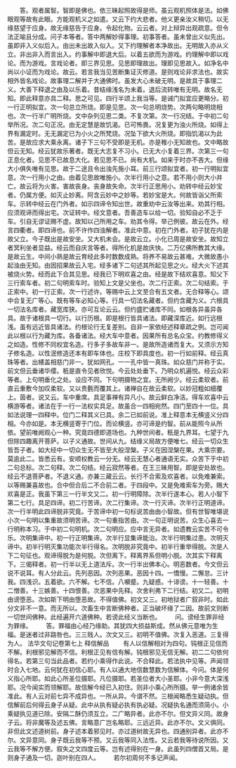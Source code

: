 <!-- { "loadSidebar": true } -->
　　答。观者属智。智即是佛也。依三昧起照故得是师。虽云观机照体是法。如佛眼观等故有此眼。方能观机义之如遣。又云下约大悲者。他义更亲汝义稍切。以无缘慈望于应身。故无缘慈告于应身。令起化物。云云者。对上辩异出观疏意。但令法正喻且分成。问子本等者。答中两解妙得事理。初事答者。虽未曾出义似先出。虽即非入义似后入。由出未出故入似入。又下约理解者本净故出。无明故入亦从义立。非出非入而言出入。约事解中即退大后。以着五欲而为游戏。约理解中即以戏论。而为游戏。言戏论者。即三界见思。见思即理故出。理即见思故入。如净名中尚以小证而为戏论。故云。若言我当见苦断集证灭修道。是则戏论非求法也。故实相外皆名戏论。故事理二解并于大通佛时。虽发大心未破无明。是故具于事理二义。大善下释退之由及以乐着。昔结缘浅名为未着。退后流转唯有无明。故名无知。即此释意亦具二释。思之可见。四行半颂上我当等。是诫门拟宜应更略分。初一行正明拟宜。次一句总立所烧。即是见思。次一句总明烧势。次两句略明烧相也。次一行半广明所烧。文中杂列见思二类。不复次第。次一行况结。于中初二句举所况。次二句正况。由无定慧是故饥渴。已可怖畏。况复更为浊火所烧。如得上界有漏定时。无无漏定已为小火之所梵烧。况坠下欲大火所烧。即指饥渴以为此苦。是故应求大乘永离。诸子下三句不受即是无机。亦是稚小无知故也。文中略故但云无知。经云犹故乐著者。既无大志复不习小。已无大小复着三界。次第三一句正息化者。见思不已故息大化。若见思不已。尚有大机。如来于时亦不吝大。但缘大小俱失唯有见思。故于二途且令出浊先施小耳。前三行颂拟宜者。初一行明拟宜意。次一行用小之由。由着见思故唯施小。次半行用小之意。若不用小则大小并亡。故云将为火害。害故丧身。丧身故失命。次半行正思用小。劝转中经云妙宝者。仍属方便。如灭止妙离。阿含云妙中之妙等。若妙宝是大。何故皆诣父所索车。示转中经云在门外者。如示四谛令知出世。故重劝中云汝等出来。劝其行相。应须观谛而得出宅。次证转中。经文意者。吾善造车以给一切。验知自必不乏于车。引自无谬证赐不虚。故知以己所用之车。劝其令得。举己例彼。故云在外。经言四衢者。即四谛也。前不许作四浊解者。准此中意。初在门外者。初子犹在内是故父立。今子既出是故安坐。又大机未会。是故云立。小化已周是故安坐。故知立者冥利坐者显益。经云而自庆言等者。得所化机是故庆快。二万亿佛所教其大缘。是故云生。中间小熟是故云育经此多时数数成熟。将养不易故云甚难。大微故愚小起浊由无知。由因招果故云入宅。经多诸下二句述其所起见思之火。经大火下述其被烧火势。经而此下合其见思。经我已下明欢喜之由。经是故下结欢喜意。知父下三行索车者。初二句明索车时。验知上文是父坐也。次二行正索。次二句结索。于正索中。初一行正索。次一行述许。等赐中云上文至合有五文者。无合释等心。颂中合复无广等心。既有等车必知心等。行具一切法名藏者。但约含藏为义。六根具一切法名库者。藏宽库狭。亦可互论云云。但约盛贮诸库不同。如根各异虽异各具。故于诸根具一切行。以行历根。即是根行皆具诸法。即藏深库近。如行远根浅。虽有远近皆具诸法。约根论行无复差别。自非一家依经述释章疏之例。岂可闻此以根以行为藏为库。各备诸法。经大车中意者。因果所有总名众宝。约教修得义之如造。性修不同权宜名造。行多子多故车非一。是故所造诸而复大。又须示方知子修名造。以性泯修造还本有即车体也。庄校下即具度也。初一行如前释。经云真珠等者。出幰盖相慈门非一。犹如网孔。一一孔中皆一真珠。如众慈门并称于实。前文但云垂诸华缨。秖是直令见者欣悦。今云处处垂下。乃明众机遍悦。经云众彩等者。上句明垂化之处。设应不同。下句明摄物之宜。无所阙少。经云柔软者。前直云重敷今加叹柔软。又以贵氎而覆其上。诸禅自在故云柔软。以妙冠粗如细覆上。茵者。说又云。车中重席。具足事禅有异凡小。故云鲜白净洁。得车欢喜中云横游等者。诸法在于一行一法权实具足。故虽合一四相宛然。四门至四十一位。具如法说理一四释中。位门二释其义已具。余二已如前说。准上释意本无横竖义分四相。今亦如是。本无横竖寄于门位。而论横竖。亦可谛是约智。前从能照今从所依。望前唯阙观心一种。究竟四德即道场也。九种世间者。秖是九界耳。七望于九但除四趣离开菩萨。以子义通故。世间从九。结缘义局故方便唯七。经云一切众生皆吾子者。如大经中一切众生无不皆至大般涅槃。子义在因涅槃在果。大乘宗要。莫逾此二。皆悉云有。安顺权教云一分无。经云无慧心者通语无实。众苦下于中初二句总标。次二句释。次二句结。经云寂然等者。在王三昧用智。即是安处故也。经云不退菩萨者。不退义通。亦兼三藏云云。长行不合索及欢喜者。以免难兼索。以等赐兼喜故也。合中但合后二不合前二者。于四段中。又是免难索车为旁。赐大欢喜是正。我虽下第三一行半文又二。初一行明障除。次半行遂本心。若人小智下第二七行。具足四谛。初二行苦谛。次二行集谛。次一行灭谛。次半行正明道谛。次一行半明此四谛脱非究竟。于苦谛中初一句标说苦由由小智故。但有世智唯堪说小次一句明以集重故须明苦谛。次一句重指苦由。次一句正明说苦。众生心喜去一行明称本习。于中初二句明机。次二句明应。应中言无异者。如遗教云实苦不可令乐。次明集谛中。初一行正明集谛。次半行显集谛能治。次半行明集过患。次明灭谛中。初半行明灭集功能次半行得名。次明脱非究竟中。初半行重举得脱。次是人下二句征也。观谛得脱为是何脱。次但离下。释离界系但明小脱。次其实下释离下。三偈释者。初一行半以无上道法斥。次一行半出佛本心。明恶数者。今文但云说不说耳。有人分此云。先列恶因。次列恶果。恶因十四。一憍慢。二懈怠。三计我。四浅识。五着欲。六不解。七不信。八嚬蹙。九疑惑。十诽谤。十一轻善。十二憎善。十三嫉善。十四恨善。次恶果中先释。次舍利弗下二行结。初又二。初明由谤堕恶。次如斯下明由堕恶故。不得值佛。初文又三。初地狱者广叙非时。如此分文非不一意。而无所以。次畜生中言断佛种者。正当破坏缘了二因。故前文则断一切世间佛种。此经遍开六道佛种。若谤此经义当断也。
　　问。谤经生罪非经为罪缘。
　　答。罪福由心经乃缘助。其犹四大损益斯成。然从佛元意唯为生福。是迷者过非路咎也。三三贱人。次文又三。初明不值佛。次复入恶道。三复得为人。
法华文句记卷第七上
释信解品
　　有人以信解相对为四句。钝根正见信而不解。利根邪见解而不信。利根正见有信有解。钝根邪见无信无解。初二二句依何得名。若第三句当此品者。若约小乘得作此说。不合释此。若法执中见等。声闻领时合入七地。云何犹在初信心耶。有人以通大地信数慧数为信解体。今问。体是何义指心所耶。如此心所圣位摄耶。凡位摄耶。若圣位者大小圣耶。小非今意大深浅耶。况今闻实而领解耶。故信解今经已入初住。则非小乘心所所摄。举一例诸余皆准此。有人云对前七异不成异也。一所从异。今谓不然。三根闻略悉生疑动执。但信解前后何得云身子从疑。此中从执有疑必执有执必疑。况疑执名通而须简小。小乘疑执见道已除。安隔二酥仍须互立。二广略异者。此亦不尔。但文异义同。故身子云。将非魔等及述五佛。言略意广岂名略耶。三远近异。此亦不尔。文义俱同。非但此文述道树前。身子述本着邪见时。亦过道树故无异也。四通别异者。此亦不尔。文异意同。身子既云我等不预。又云我等同入法性。又云若我等待说所因。又云我等不解方便。叙失之文四度云等。岂有述得别在一身。此虽列四僧首又局。是则身子通及一切。迦叶别在四人。
　　若尔初周何不多记声闻。
